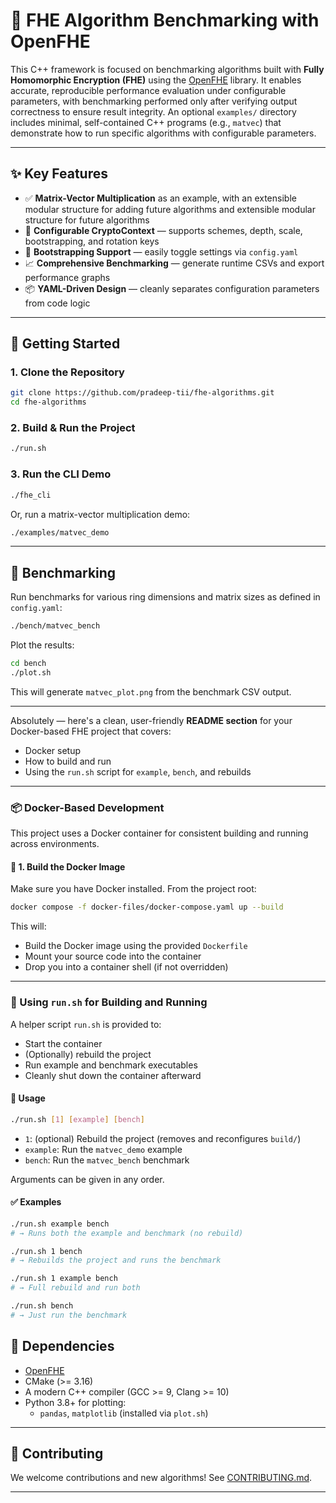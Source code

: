 # 🔐 FHE Algorithm Benchmarking with OpenFHE

This C++ framework is focused on benchmarking algorithms built with **Fully Homomorphic Encryption (FHE)** using the [OpenFHE](https://github.com/openfheorg/openfhe-development) library. 
It enables accurate, reproducible performance evaluation under configurable parameters, with benchmarking performed only after verifying output correctness to ensure result integrity. 
An optional `examples/` directory includes minimal, self-contained C++ programs (e.g., `matvec`) that demonstrate how to run specific algorithms with configurable parameters.

---
## ✨ Key Features

- ✅ **Matrix-Vector Multiplication** as an example, with an extensible modular structure for adding future algorithms and extensible modular structure for future algorithms
- 🧩 **Configurable CryptoContext** — supports schemes, depth, scale, bootstrapping, and rotation keys
- 🧠 **Bootstrapping Support** — easily toggle settings via `config.yaml`
- 📈 **Comprehensive Benchmarking** — generate runtime CSVs and export performance graphs
- 📦 **YAML-Driven Design** — cleanly separates configuration parameters from code logic

---

## 🚀 Getting Started

### 1. Clone the Repository

```bash
git clone https://github.com/pradeep-tii/fhe-algorithms.git
cd fhe-algorithms
```

### 2. Build & Run the Project

```bash
./run.sh
```

### 3. Run the CLI Demo

```bash
./fhe_cli
```

Or, run a matrix-vector multiplication demo:

```bash
./examples/matvec_demo
```

---

## 🧪 Benchmarking

Run benchmarks for various ring dimensions and matrix sizes as defined in `config.yaml`:

```bash
./bench/matvec_bench
```

Plot the results:

```bash
cd bench
./plot.sh
```

This will generate `matvec_plot.png` from the benchmark CSV output.

---

Absolutely — here's a clean, user-friendly **README section** for your Docker-based FHE project that covers:

- Docker setup
- How to build and run
- Using the `run.sh` script for `example`, `bench`, and rebuilds

---

### 📦 Docker-Based Development

This project uses a Docker container for consistent building and running across environments.

#### 🐳 1. Build the Docker Image

Make sure you have Docker installed. From the project root:

```bash
docker compose -f docker-files/docker-compose.yaml up --build
```

This will:
- Build the Docker image using the provided `Dockerfile`
- Mount your source code into the container
- Drop you into a container shell (if not overridden)

---

### 🚀 Using `run.sh` for Building and Running

A helper script `run.sh` is provided to:
- Start the container
- (Optionally) rebuild the project
- Run example and benchmark executables
- Cleanly shut down the container afterward

#### 📄 Usage

```bash
./run.sh [1] [example] [bench]
```

- `1`: (optional) Rebuild the project (removes and reconfigures `build/`)
- `example`: Run the `matvec_demo` example
- `bench`: Run the `matvec_bench` benchmark

Arguments can be given in any order.

#### ✅ Examples

```bash
./run.sh example bench
# → Runs both the example and benchmark (no rebuild)

./run.sh 1 bench
# → Rebuilds the project and runs the benchmark

./run.sh 1 example bench
# → Full rebuild and run both

./run.sh bench
# → Just run the benchmark
```

## 🧪 Dependencies

- [OpenFHE](https://github.com/openfheorg/openfhe-development)
- CMake (>= 3.16)
- A modern C++ compiler (GCC >= 9, Clang >= 10)
- Python 3.8+ for plotting:
    - `pandas`, `matplotlib` (installed via `plot.sh`)

---


## 🙌 Contributing

We welcome contributions and new algorithms! See [CONTRIBUTING.md](./CONTRIBUTING.md).

---